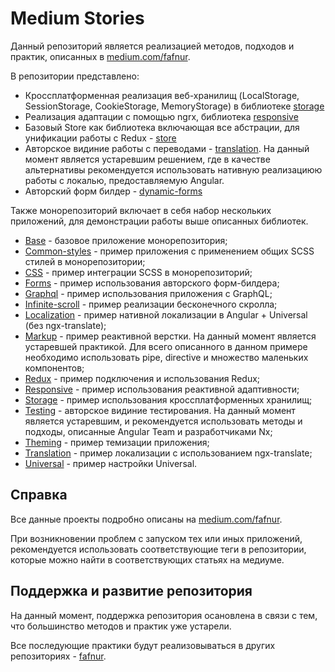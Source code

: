 # Medium Stories

Данный репозиторий является реализацией методов, подходов и практик, описанных в [medium.com/fafnur](https://medium.com/fafnur).

В репозитории представлено:
 - Кроссплатформенная реализация веб-хранилищ (LocalStorage, SessionStorage, CookieStorage, MemoryStorage) в библиотеке [storage](./libs/storage/README.md) 
 - Реализация адаптации с помощью ngrx, библиотека [responsive](./libs/responsive/README.md)
 - Базовый Store как библиотека включающая все абстрации, для унификации работы с Redux - [store](./libs/store/README.md)
 - Авторское видиние работы с переводами - [translation](./libs/translation). На данный момент является устаревшим решением, где в качестве альтернативы рекомендуется использовать нативную реализациюю работы с локалью, предоставляемую Angular.
 - Авторский форм билдер - [dynamic-forms](./libs/dynamic-forms/README.md)
 
 Также монорепозиторий включает в себя набор нескольких приложений, для демонстрации работы выше описанных библиотек.
 
 - [Base](./apps/frontend/base) - базовое приложение монорепозитория;
 - [Common-styles](./apps/frontend/common-styles) - пример приложения с применением общих SCSS стилей в монорепозитории;
 - [CSS](./apps/frontend/css) - пример интеграции SCSS в монорепозиторий;
 - [Forms](./apps/frontend/forms) - пример использования авторского форм-билдера;
 - [Graphql](./apps/frontend/graphql) - пример использования приложения c GraphQL;
 - [Infinite-scroll](./apps/frontend/infinite-scroll) - пример реализации бесконечного скролла;
 - [Localization](./apps/frontend/localization) - пример нативной локализации в Angular + Universal (без ngx-translate);
 - [Markup](./apps/frontend/markup) - пример реактивной верстки. На данный момент является устаревшей практикой. Для всего описанного в данном примере необходимо использовать pipe, directive и множество маленьких компонентов;
 - [Redux](./apps/frontend/redux) - пример подключения и использования Redux;
 - [Responsive](./apps/frontend/responsive) - пример использования реактивной адаптивности;
 - [Storage](./apps/frontend/storage) - пример использования кроссплатформенных хранилищ;
 - [Testing](./apps/frontend/storage) - авторское видиние тестирования. На данный момент является устаревшим, и рекомендуется использовать методы и подходы, описанные Angular Team и разработчиками  Nx;
 - [Theming](./apps/frontend/theming) - пример темизации приложения;
 - [Translation](./apps/frontend/translation) - пример локализации с использованием ngx-translate;
 - [Universal](./apps/frontend/universal) - пример настройки Universal.
 
## Справка

Все данные проекты подробно описаны на [medium.com/fafnur](https://medium.com/fafnur). 

При возникновении проблем с запуском тех или иных приложений, рекомендуется использовать соответствующие теги в репозитории, которые можно найти в соответствующих статьях на медиуме. 

## Поддержка и развитие репозитория

На данный момент, поддержка репозитория осановлена в связи с тем, что большинство методов и практик уже устарели.

Все последующие практики будут реализовываться в других репозиториях - [fafnur](https://github.com/fafnur).
